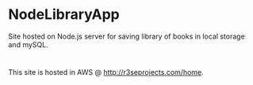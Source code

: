 # NodeLibraryApp
Site hosted on Node.js server for saving library of books in local storage and mySQL.
#
This site is hosted in AWS @ http://r3seprojects.com/home.

